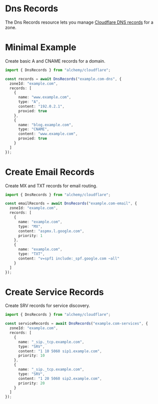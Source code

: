# Dns Records

The Dns Records resource lets you manage [Cloudflare DNS records](https://developers.cloudflare.com/dns/) for a zone.

# Minimal Example

Create basic A and CNAME records for a domain.

```ts
import { DnsRecords } from "alchemy/cloudflare";

const records = await DnsRecords("example.com-dns", {
  zoneId: "example.com", 
  records: [
    {
      name: "www.example.com",
      type: "A",
      content: "192.0.2.1",
      proxied: true
    },
    {
      name: "blog.example.com", 
      type: "CNAME",
      content: "www.example.com",
      proxied: true
    }
  ]
});
```

# Create Email Records

Create MX and TXT records for email routing.

```ts
import { DnsRecords } from "alchemy/cloudflare";

const emailRecords = await DnsRecords("example.com-email", {
  zoneId: "example.com",
  records: [
    {
      name: "example.com",
      type: "MX", 
      content: "aspmx.l.google.com",
      priority: 1
    },
    {
      name: "example.com",
      type: "TXT",
      content: "v=spf1 include:_spf.google.com ~all"
    }
  ]
});
```

# Create Service Records

Create SRV records for service discovery.

```ts
import { DnsRecords } from "alchemy/cloudflare";

const serviceRecords = await DnsRecords("example.com-services", {
  zoneId: "example.com",
  records: [
    {
      name: "_sip._tcp.example.com",
      type: "SRV",
      content: "1 10 5060 sip1.example.com",
      priority: 10
    },
    {
      name: "_sip._tcp.example.com", 
      type: "SRV",
      content: "1 20 5060 sip2.example.com",
      priority: 20
    }
  ]
});
```